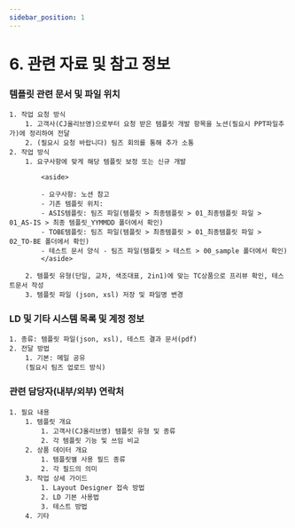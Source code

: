 ```yaml
---
sidebar_position: 1
---
```


# 6. 관련 자료 및 참고 정보


### 템플릿 관련 문서 및 파일 위치
    1. 작업 요청 방식
        1. 고객사(CJ올리브영)으로부터 요청 받은 템플릿 개발 항목을 노션(필요시 PPT파일추가)에 정리하여 전달
        2. (필요시 요청 바랍니다) 팀즈 회의를 통해 추가 소통
    2. 작업 방식
        1. 요구사항에 맞게 해당 템플릿 보정 또는 신규 개발
            
            <aside>
            
            - 요구사항: 노션 참고
            - 기존 템플릿 위치: 
            - ASIS템플릿: 팀즈 파일(템플릿 > 최종템플릿 > 01_최종템플릿 파일 > 01_AS-IS > 최종 템플릿_YYMMDD 폴더에서 확인)
            - TOBE템플릿: 팀즈 파일(템플릿 > 최종템플릿 > 01_최종템플릿 파일 > 02_TO-BE 폴더에서 확인)
            - 테스트 문서 양식 - 팀즈 파일(템플릿 > 테스트 > 00_sample 폴더에서 확인)
            </aside>
            
        2. 템플릿 유형(단일, 교차, 색조대표, 2in1)에 맞는 TC상품으로 프리뷰 확인, 테스트문서 작성
        3. 템플릿 파일 (json, xsl) 저장 및 파일명 변경
### LD 및 기타 시스템 목록 및 계정 정보
    1. 종류: 템플릿 파일(json, xsl), 테스트 결과 문서(pdf)
    2. 전달 방법
        1. 기본: 메일 공유 
        (필요시 팀즈 업로드 방식)
### 관련 담당자(내부/외부) 연락처
    1. 필요 내용
        1. 템플릿 개요
            1. 고객사(CJ올리브영) 템플릿 유형 및 종류
            2. 각 템플릿 기능 및 쓰임 비교
        2. 상품 데이터 개요
            1. 템플릿별 사용 필드 종류
            2. 각 필드의 의미
        3. 작업 상세 가이드
            1. Layout Designer 접속 방법
            2. LD 기본 사용법
            3. 테스트 방법
        4. 기타
